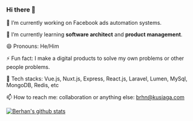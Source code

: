 ### Hi there 👋

🔭 I’m currently working on Facebook ads automation systems.

🌱 I’m currently learning **software architect** and **product management**.

😄 Pronouns: He/Him

⚡ Fun fact: I make a digital products to solve my own problems or other people problems.

🤔 Tech stacks: Vue.js, Nuxt.js, Express, React.js, Laravel, Lumen, MySql, MongoDB, Redis, etc

📫 How to reach me: collaboration or anything else: brhn@kusiaga.com

[![Berhan's github stats](https://github-readme-stats.vercel.app/api?username=burhanahmeed&count_private=true)](https://github.com/anuraghazra/github-readme-stats)

